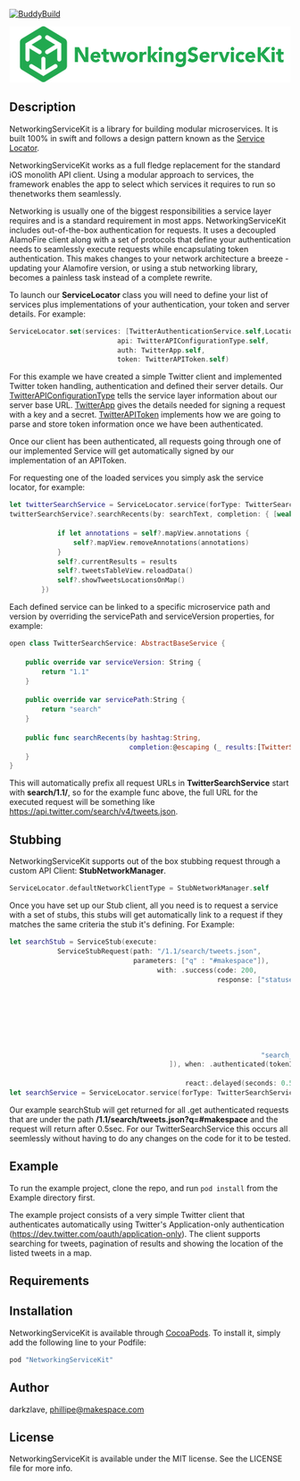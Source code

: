 [![BuddyBuild](https://dashboard.buddybuild.com/api/statusImage?appID=58e4111d378b330001f0228e&branch=master&build=latest)](https://dashboard.buddybuild.com/apps/58e4111d378b330001f0228e/build/latest?branch=master)

<p align="center" >
  <img src="https://github.com/makingspace/NetworkingServiceKit/blob/master/NetworkingServiceKit/Assets/logo.png" alt="NetworkingServiceKit" title="NetworkingServiceKit" height ="100" width="525">
</p>


## Description

NetworkingServiceKit is a library for building modular microservices. It is built 100% in swift and follows a design pattern known as the [Service Locator](https://msdn.microsoft.com/en-us/library/ff648968.aspx).

NetworkingServiceKit works as a full fledge replacement for the standard iOS monolith API client. Using a modular approach to services, the framework enables the app to select which services it requires to run so thenetworks them seamlessly.

Networking is usually one of the biggest responsibilities a service layer requires and is a standard requirement in most apps. NetworkingServiceKit includes out-of-the-box authentication for requests. It uses a decoupled AlamoFire client along with a set of protocols that define your authentication needs to seamlessly execute requests while encapsulating token authentication. This makes changes to your network architecture a breeze - updating your Alamofire version, or using a stub networking library, becomes a painless task instead of a complete rewrite.

To launch our **ServiceLocator** class you will need to define your list of services plus implementations of your authentication, your token and server details. For example:

```swift
ServiceLocator.set(services: [TwitterAuthenticationService.self,LocationService.self,TwitterSearchService.self],
                           api: TwitterAPIConfigurationType.self,
                           auth: TwitterApp.self,
                           token: TwitterAPIToken.self)

```
For this example we have created a simple Twitter client and implemented Twitter token handling, authentication and defined their server details. Our [TwitterAPIConfigurationType](https://github.com/makingspace/NetworkingServiceKit/blob/feature/OpenSourceExample2/Example/NetworkingServiceKit/TwitterAPIConfiguration.swift#L57) tells the service layer information about our server base URL. [TwitterApp](https://github.com/makingspace/NetworkingServiceKit/blob/feature/OpenSourceExample2/Example/NetworkingServiceKit/TwitterAPIConfiguration.swift#L12) gives the details needed for signing a request with a key and a secret. [TwitterAPIToken](https://github.com/makingspace/NetworkingServiceKit/blob/feature/OpenSourceExample2/Example/NetworkingServiceKit/TwitterAPIToken.swift#L13) implements how we are going to parse and store token information once we have been authenticated.

Once our client has been authenticated, all requests going through one of our implemented Service will get automatically signed by our implementation of an APIToken.

For requesting one of the loaded services you simply ask the service locator, for example:

```swift
let twitterSearchService = ServiceLocator.service(forType: TwitterSearchService.self)
twitterSearchService?.searchRecents(by: searchText, completion: { [weak self] results in

            if let annotations = self?.mapView.annotations {
                self?.mapView.removeAnnotations(annotations)
            }
            self?.currentResults = results
            self?.tweetsTableView.reloadData()
            self?.showTweetsLocationsOnMap()
        })
```
Each defined service can be linked to a specific microservice path and version by overriding the servicePath and serviceVersion properties, for example:

```swift
open class TwitterSearchService: AbstractBaseService {

    public override var serviceVersion: String {
        return "1.1"
    }

    public override var servicePath:String {
        return "search"
    }

    public func searchRecents(by hashtag:String,
                              completion:@escaping (_ results:[TwitterSearchResult])-> Void) {
    }
}
```
This will automatically prefix all request URLs in **TwitterSearchService** start with **search/1.1/**, so for the example func above, the full URL for the executed request will be something like https://api.twitter.com/search/v4/tweets.json.

## Stubbing

NetworkingServiceKit supports out of the box stubbing request through a custom API Client: **StubNetworkManager**. 

```swift
ServiceLocator.defaultNetworkClientType = StubNetworkManager.self
```
Once you have set up our Stub client, all you need is to request a service with a set of stubs, this stubs will get automatically link to a request if they matches the same criteria the stub it's defining. For Example:

```swift
let searchStub = ServiceStub(execute:
            ServiceStubRequest(path: "/1.1/search/tweets.json",
                               parameters: ["q" : "#makespace"]),
                                     with: .success(code: 200,
                                                    response: ["statuses" : [["text" : "tweet1" ,
                                                                              "user" : ["screen_name" : "darkzlave",
                                                                                        "profile_image_url_https" : "https://lol.png",
                                                                                        "location" : "Stockholm, Sweden"]],
                                                                             ["text" : "tweet2" ,
                                                                              "user" : ["screen_name" : "makespace",
                                                                                        "profile_image_url_https" : "https://lol2.png",
                                                                                        "location" : "New York"]]],
                                                               "search_metadata" : ["next_results" : "https://search.com/next?pageId=2"]
                                        ]), when: .authenticated(tokenInfo: ["token_type" : "access",
                                                                             "access_token" : "KWALI"]),
                                            react:.delayed(seconds: 0.5))
let searchService = ServiceLocator.service(forType: TwitterSearchService.self, stubs: [searchStub])                         
```

Our example searchStub will get returned for all .get authenticated requests that are under the path **/1.1/search/tweets.json?q=#makespace** and the request will return after 0.5sec. For our TwitterSearchService this occurs all seemlessly without having to do any changes on the code for it to be tested.

## Example

To run the example project, clone the repo, and run `pod install` from the Example directory first.

The example project consists of a very simple Twitter client that authenticates automatically using Twitter's Application-only authentication (https://dev.twitter.com/oauth/application-only). The client supports searching for tweets, pagination of results and showing the location of the listed tweets in a map.

## Requirements

## Installation

NetworkingServiceKit is available through [CocoaPods](http://cocoapods.org). To install
it, simply add the following line to your Podfile:

```ruby
pod "NetworkingServiceKit"
```

## Author

darkzlave, phillipe@makespace.com

## License

NetworkingServiceKit is available under the MIT license. See the LICENSE file for more info.
